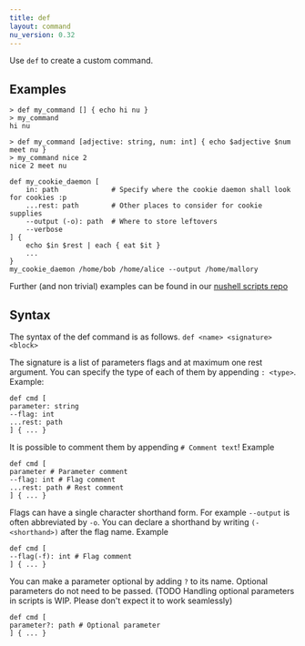 ```yaml
---
title: def
layout: command
nu_version: 0.32
---
```


Use `def` to create a custom command.

## Examples

```shell
> def my_command [] { echo hi nu }
> my_command
hi nu
```

```shell
> def my_command [adjective: string, num: int] { echo $adjective $num meet nu }
> my_command nice 2
nice 2 meet nu
```

```shell
def my_cookie_daemon [
    in: path             # Specify where the cookie daemon shall look for cookies :p
    ...rest: path        # Other places to consider for cookie supplies
    --output (-o): path  # Where to store leftovers
    --verbose
] {
    echo $in $rest | each { eat $it }
    ...
}
my_cookie_daemon /home/bob /home/alice --output /home/mallory
```

Further (and non trivial) examples can be found in our [nushell scripts repo](https://github.com/nushell/nu_scripts)

## Syntax

The syntax of the def command is as follows.
`def <name> <signature> <block>`

The signature is a list of parameters flags and at maximum one rest argument. You can specify the type of each of them by appending `: <type>`.
Example:

```shell
def cmd [
parameter: string
--flag: int
...rest: path
] { ... }
```

It is possible to comment them by appending `# Comment text`!
Example

```shell
def cmd [
parameter # Parameter comment
--flag: int # Flag comment
...rest: path # Rest comment
] { ... }
```

Flags can have a single character shorthand form. For example `--output` is often abbreviated by `-o`. You can declare a shorthand by writing `(-<shorthand>)` after the flag name.
Example

```shell
def cmd [
--flag(-f): int # Flag comment
] { ... }
```

You can make a parameter optional by adding `?` to its name. Optional parameters do not need to be passed.
(TODO Handling optional parameters in scripts is WIP. Please don't expect it to work seamlessly)

```shell
def cmd [
parameter?: path # Optional parameter
] { ... }
```
